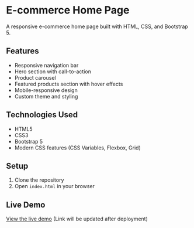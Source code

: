 # E-commerce Home Page

A responsive e-commerce home page built with HTML, CSS, and Bootstrap 5.

## Features

- Responsive navigation bar
- Hero section with call-to-action
- Product carousel
- Featured products section with hover effects
- Mobile-responsive design
- Custom theme and styling

## Technologies Used

- HTML5
- CSS3
- Bootstrap 5
- Modern CSS features (CSS Variables, Flexbox, Grid)

## Setup

1. Clone the repository
2. Open `index.html` in your browser

## Live Demo

[View the live demo](#) (Link will be updated after deployment)
